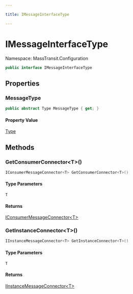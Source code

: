 ```yaml
---

title: IMessageInterfaceType

---
```


# IMessageInterfaceType

Namespace: MassTransit.Configuration

```csharp
public interface IMessageInterfaceType
```

## Properties

### **MessageType**

```csharp
public abstract Type MessageType { get; }
```

#### Property Value

[Type](https://learn.microsoft.com/en-us/dotnet/api/system.type)<br/>

## Methods

### **GetConsumerConnector\<T\>()**

```csharp
IConsumerMessageConnector<T> GetConsumerConnector<T>()
```

#### Type Parameters

`T`<br/>

#### Returns

[IConsumerMessageConnector\<T\>](../masstransit-configuration/iconsumermessageconnector-1)<br/>

### **GetInstanceConnector\<T\>()**

```csharp
IInstanceMessageConnector<T> GetInstanceConnector<T>()
```

#### Type Parameters

`T`<br/>

#### Returns

[IInstanceMessageConnector\<T\>](../masstransit-configuration/iinstancemessageconnector-1)<br/>
